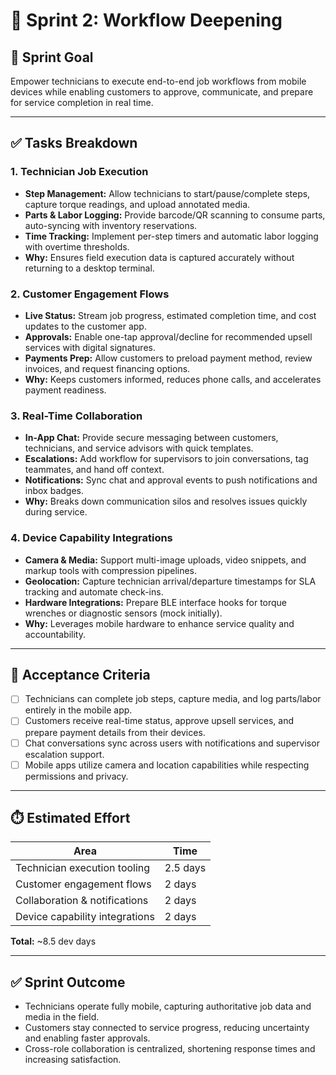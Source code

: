 # 🔄 Sprint 2: Workflow Deepening

## 🎯 Sprint Goal
Empower technicians to execute end-to-end job workflows from mobile devices while enabling customers to approve, communicate, and prepare for service completion in real time.

---

## ✅ Tasks Breakdown

### 1. Technician Job Execution
- **Step Management:** Allow technicians to start/pause/complete steps, capture torque readings, and upload annotated media.
- **Parts & Labor Logging:** Provide barcode/QR scanning to consume parts, auto-syncing with inventory reservations.
- **Time Tracking:** Implement per-step timers and automatic labor logging with overtime thresholds.
- **Why:** Ensures field execution data is captured accurately without returning to a desktop terminal.

### 2. Customer Engagement Flows
- **Live Status:** Stream job progress, estimated completion time, and cost updates to the customer app.
- **Approvals:** Enable one-tap approval/decline for recommended upsell services with digital signatures.
- **Payments Prep:** Allow customers to preload payment method, review invoices, and request financing options.
- **Why:** Keeps customers informed, reduces phone calls, and accelerates payment readiness.

### 3. Real-Time Collaboration
- **In-App Chat:** Provide secure messaging between customers, technicians, and service advisors with quick templates.
- **Escalations:** Add workflow for supervisors to join conversations, tag teammates, and hand off context.
- **Notifications:** Sync chat and approval events to push notifications and inbox badges.
- **Why:** Breaks down communication silos and resolves issues quickly during service.

### 4. Device Capability Integrations
- **Camera & Media:** Support multi-image uploads, video snippets, and markup tools with compression pipelines.
- **Geolocation:** Capture technician arrival/departure timestamps for SLA tracking and automate check-ins.
- **Hardware Integrations:** Prepare BLE interface hooks for torque wrenches or diagnostic sensors (mock initially).
- **Why:** Leverages mobile hardware to enhance service quality and accountability.

---

## 📌 Acceptance Criteria
- [ ] Technicians can complete job steps, capture media, and log parts/labor entirely in the mobile app.
- [ ] Customers receive real-time status, approve upsell services, and prepare payment details from their devices.
- [ ] Chat conversations sync across users with notifications and supervisor escalation support.
- [ ] Mobile apps utilize camera and location capabilities while respecting permissions and privacy.

---

## ⏱️ Estimated Effort
| Area | Time |
|------|------|
| Technician execution tooling | 2.5 days |
| Customer engagement flows | 2 days |
| Collaboration & notifications | 2 days |
| Device capability integrations | 2 days |

**Total:** ~8.5 dev days

---

## ✅ Sprint Outcome
- Technicians operate fully mobile, capturing authoritative job data and media in the field.
- Customers stay connected to service progress, reducing uncertainty and enabling faster approvals.
- Cross-role collaboration is centralized, shortening response times and increasing satisfaction.
